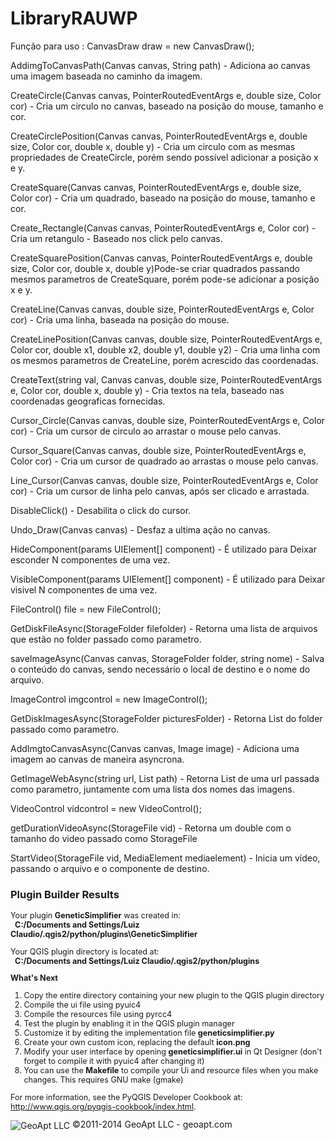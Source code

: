# LibraryRAUWP

Função para uso :
CanvasDraw draw = new CanvasDraw();


AddimgToCanvasPath(Canvas canvas, String path) - Adiciona ao canvas uma imagem baseada no caminho da imagem.

CreateCircle(Canvas canvas, PointerRoutedEventArgs e, double size, Color cor) - Cria um circulo no canvas, baseado na posição do mouse, tamanho e cor.

CreateCirclePosition(Canvas canvas, PointerRoutedEventArgs e, double size, Color cor, double x, double y) - Cria um circulo com as mesmas propriedades de CreateCircle, porém sendo possível adicionar a posição x e y.

CreateSquare(Canvas canvas, PointerRoutedEventArgs e, double size, Color cor) - Cria um quadrado, baseado na posição do mouse, tamanho e cor.

Create_Rectangle(Canvas canvas, PointerRoutedEventArgs e, Color cor) - Cria um retangulo - Baseado nos click pelo canvas.

CreateSquarePosition(Canvas canvas, PointerRoutedEventArgs e, double size, Color cor, double x, double y)Pode-se criar quadrados passando mesmos parametros de CreateSquare, porém pode-se adicionar a posição x e y.

CreateLine(Canvas canvas, double size, PointerRoutedEventArgs e, Color cor) - Cria uma linha, baseada na posição do mouse.

CreateLinePosition(Canvas canvas, double size, PointerRoutedEventArgs e, Color cor, double x1, double x2, double y1, double y2) - Cria uma linha com os mesmos parametros de CreateLine, porém acrescido das coordenadas.

CreateText(string val, Canvas canvas, double size, PointerRoutedEventArgs e, Color cor, double x, double y) - Cria textos na tela, baseado nas coordenadas geograficas fornecidas.

Cursor_Circle(Canvas canvas, double size, PointerRoutedEventArgs e, Color cor) - Cria um cursor de circulo ao arrastar o mouse pelo canvas.

Cursor_Square(Canvas canvas, double size, PointerRoutedEventArgs e, Color cor) - Cria um cursor de quadrado ao arrastas o mouse pelo canvas.

Line_Cursor(Canvas canvas, double size, PointerRoutedEventArgs e, Color cor) - Cria um cursor de linha pelo canvas, após ser clicado e arrastada. 

DisableClick() - Desabilita o click do cursor.

Undo_Draw(Canvas canvas) - Desfaz a ultima ação no canvas.

HideComponent(params UIElement[] component) - É utilizado para Deixar esconder N componentes de uma vez.

VisibleComponent(params UIElement[] component) - É utilizado para Deixar visivel N componentes de uma vez.




FileControl() file = new FileControl();

GetDiskFileAsync(StorageFolder filefolder) - Retorna uma lista de arquivos que estão no folder passado como parametro.

saveImageAsync(Canvas canvas, StorageFolder folder, string nome) - Salva o conteúdo do canvas, sendo necessário o local de destino e o nome do arquivo.



ImageControl imgcontrol = new ImageControl();

GetDiskImagesAsync(StorageFolder picturesFolder) - Retorna List<Image> do folder passado como parametro.
  
AddImgtoCanvasAsync(Canvas canvas, Image image) - Adiciona uma imagem ao canvas de maneira asyncrona.

GetImageWebAsync(string url, List<string> path) - Retorna List<Image> de uma url passada como parametro, juntamente com uma lista dos nomes das imagens.
  
  
VideoControl vidcontrol = new VideoControl();

getDurationVideoAsync(StorageFile vid) - Retorna um double com o tamanho do video passado como StorageFile

StartVideo(StorageFile vid, MediaElement mediaelement) - Inicia um vídeo, passando o arquivo e o componente de destino.


<html>
<body style='background-color:##D7ECF8;'>
<h3>Plugin Builder Results</h3>
<div id='help' style='font-size:.9em;'>
Your plugin <b>GeneticSimplifier</b> was created in:<br>
&nbsp;&nbsp;<b>C:/Documents and Settings/Luiz Claudio/.qgis2/python/plugins\GeneticSimplifier</b>
<p>
Your QGIS plugin directory is located at:<br>
&nbsp;&nbsp;<b>C:/Documents and Settings/Luiz Claudio/.qgis2/python/plugins</b>
<p>
<b>What's Next</b>
<ol>
    <li>Copy the entire directory containing your new plugin to the QGIS plugin directory
    <li>Compile the ui file using pyuic4
    <li>Compile the resources file using pyrcc4
    <li>Test the plugin by enabling it in the QGIS plugin manager
    <li>Customize it by editing the implementation file <b>geneticsimplifier.py</b>
    <li>Create your own custom icon, replacing the default <b>icon.png</b>
    <li>Modify your user interface by opening <b>geneticsimplifier.ui</b> in Qt Designer (don't forget to compile it with pyuic4 after changing it)
    <li>You can use the <b>Makefile</b> to compile your Ui and resource files when you make changes. This requires GNU make (gmake)
</ul>
</div>
<div style='font-size:.9em;'>
<p>
For more information, see the PyQGIS Developer Cookbook at:
<a href="http://www.qgis.org/pyqgis-cookbook/index.html">http://www.qgis.org/pyqgis-cookbook/index.html</a>.
</p>
</div>
<img src="http://geoapt.com/geoapt_logo_p.png" alt='GeoApt LLC' title='GeoApt LLC' align='absmiddle'>
&copy;2011-2014 GeoApt LLC - geoapt.com
</body>
</html>
